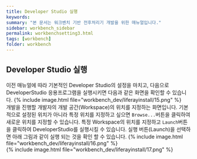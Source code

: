 ```yaml
---
title: Developer Studio 실행
keywords:
summary: "본 문서는 워크벤치 기반 전후처리기 개발을 위한 매뉴얼입니다."
sidebar: workbench_sidebar
permalink: workbenchsetting3.html
tags: [workbench]
folder: workbench
---
```


## Developer Studio 실행
이전 매뉴얼에 따라 기본적인 Developer Studio의 설정을 마치고, 다음으로 DeveloperStudio 응용프로그램을 실행시키면 다음과 같은 화면을 확인할 수 있습니다.
{% include image.html file="workbench_dev/liferayinstall/15.png" %}<br>
개발을 진행할 개발자의 개발 공간(Workspace)의 위치를 지정하는 화면입니다. 기본적으로 설정된 위치가 아니라 특정 위치를 지정하고 싶으면 `Browse...`버튼을 클릭하여 새로운 위치를 지정할 수 있습니다.
특정 Workspace의 위치를 지정하고 `Launch`버튼을 클릭하여 DeveloperStudio를 실행시킬 수 있습니다. 실행 버튼(Launch)을 선택하면 아래 그림과 같이 실행 되는 것을 확인 할 수 있습니다.
{% include image.html file="workbench_dev/liferayinstall/16.png" %}<br>
{% include image.html file="workbench_dev/liferayinstall/17.png" %}<br>
